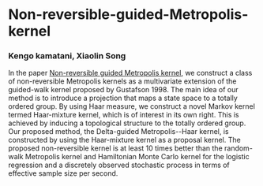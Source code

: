 # Non-reversible-guided-Metropolis-kernel
### Kengo kamatani, Xiaolin Song

In the paper [Non-reversible guided Metropolis kernel](https://arxiv.org/abs/2005.05584), we construct a class of non-reversible Metropolis kernels as a multivariate extension of the guided-walk kernel proposed by Gustafson 1998. The main idea of our method is to introduce a projection that maps a state space to a totally ordered group. By using Haar measure, we construct a novel Markov kernel termed Haar-mixture kernel, which is of interest in its own right. This is achieved by inducing a topological structure to the totally ordered group. Our proposed method, the Delta-guided Metropolis--Haar kernel, is constructed by using the Haar-mixture kernel as a proposal kernel. The proposed non-reversible kernel is at least 10 times better than the random-walk Metropolis kernel and Hamiltonian Monte Carlo kernel for the logistic regression and a discretely observed stochastic process in terms of effective sample size per second.

